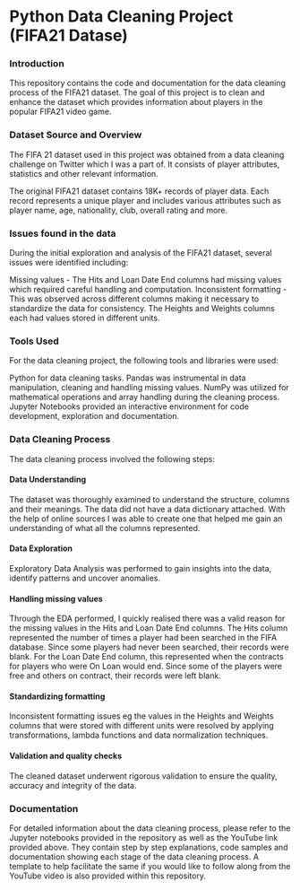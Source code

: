 # Python Data Cleaning Project (FIFA21 Datase)

### Introduction


This repository contains the code and documentation for the data cleaning process of the FIFA21 dataset. The goal of this project is to clean and enhance the dataset which provides information about players in the popular FIFA21 video game.


### Dataset Source and Overview


The FIFA 21 dataset used in this project was obtained from a data cleaning challenge on Twitter which I was a part of. It consists of player attributes, statistics and other relevant information.

The original FIFA21 dataset contains 18K+ records of player data. Each record represents a unique player and includes various attributes such as player name, age, nationality, club, overall rating and more.


### Issues found in the data

During the initial exploration and analysis of the FIFA21 dataset, several issues were identified including:

Missing values - The Hits and Loan Date End columns had missing values which required careful handling and computation.
Inconsistent formatting - This was observed across different columns making it necessary to standardize the data for consistency. The Heights and Weights columns each had values stored in different units.

### Tools Used

For the data cleaning project, the following tools and libraries were used:

Python for data cleaning tasks.
Pandas was instrumental in data manipulation, cleaning and handling missing values.
NumPy was utilized for mathematical operations and array handling during the cleaning process.
Jupyter Notebooks provided an interactive environment for code development, exploration and documentation.

### Data Cleaning Process

The data cleaning process involved the following steps:

#### Data Understanding 
The dataset was thoroughly examined to understand the structure, columns and their meanings. The data did not have a data dictionary attached. With the help of online sources I was able to create one that helped me gain an understanding of what all the columns represented.
#### Data Exploration 
Exploratory Data Analysis was performed to gain insights into the data, identify patterns and uncover anomalies.
#### Handling missing values 
Through the EDA performed, I quickly realised there was a valid reason for the missing values in the Hits and Loan Date End columns. The Hits column represented the number of times a player had been searched in the FIFA database. Since some players had never been searched, their records were blank. For the Loan Date End column, this represented when the contracts for players who were On Loan would end. Since some of the players were free and others on contract, their records were left blank.
#### Standardizing formatting 
Inconsistent formatting issues eg the values in the Heights and Weights columns that were stored with different units were resolved by applying transformations, lambda functions and data normalization techniques.
#### Validation and quality checks 
The cleaned dataset underwent rigorous validation to ensure the quality, accuracy and integrity of the data.


### Documentation

For detailed information about the data cleaning process, please refer to the Jupyter notebooks provided in the repository as well as the YouTube link provided above. They contain step by step explanations, code samples and documentation showing each stage of the data cleaning process. A template to help facilitate the same if you would like to follow along from the YouTube video is also provided within this repository.
